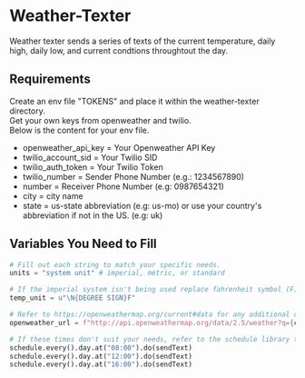 # Weather-Texter
Weather texter sends a series of texts of the current temperature, daily high, daily low, and current condtions throughtout the day.

## Requirements
Create an env file "TOKENS" and place it within the weather-texter directory.<br>
Get your own keys from openweather and twilio.<br>
Below is the content for your env file.
* openweather_api_key = Your Openweather API Key<br>
* twilio_account_sid = Your Twilio SID<br>
* twilio_auth_token = Your Twilio Token<br>
* twilio_number = Sender Phone Number (e.g.: 1234567890)<br>
* number = Receiver Phone Number (e.g: 0987654321)<br>
* city = city name
* state = us-state abbreviation (e.g: us-mo) or use your country's abbreviation if not in the US. (e.g: uk)

## Variables You Need to Fill
```python
# Fill out each string to match your specific needs.
units = "system unit" # imperial, metric, or standard

# If the imperial system isn't being used replace fahrenheit symbol (F) with celcius or kelvin
temp_unit = u"\N{DEGREE SIGN}F"

# Refer to https://openweathermap.org/current#data for any additional changes you want to make to the request url.
openweather_url = f"http://api.openweathermap.org/data/2.5/weather?q={city},{state}&units={units}&appid={openweather_key}"

# If these times don't suit your needs, refer to the schedule library to make changes for your specific needs
schedule.every().day.at("08:00").do(sendText)
schedule.every().day.at("12:00").do(sendText)
schedule.every().day.at("16:00").do(sendText)
